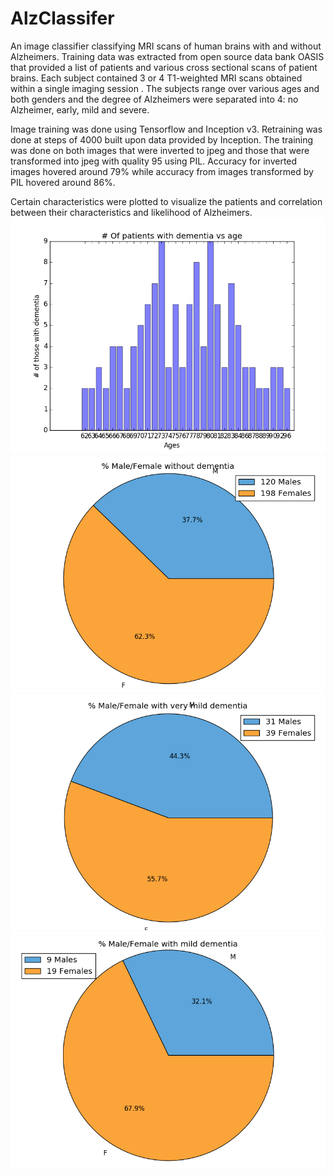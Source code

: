 # AlzClassifer
An image classifier classifying MRI scans of human brains with and without Alzheimers. Training data was extracted from open source data bank OASIS that provided a list of patients and various cross sectional scans of patient brains. Each subject contained 3 or 4 T1-weighted MRI scans obtained within a single imaging session . The subjects range over various ages and both genders and the degree of Alzheimers were separated into 4: no Alzheimer, early, mild and severe.  

Image training was done using Tensorflow and Inception v3. Retraining was done at steps of 4000 built upon data provided by Inception. The training was done on both images that were inverted to jpeg and those that were transformed into jpeg with quality 95 using PIL. Accuracy for inverted images hovered around 79% while accuracy from images transformed by PIL hovered around 86%. 

Certain characteristics were plotted to visualize the patients and correlation between their characteristics and likelihood of Alzheimers.
![alt tag](https://github.com/novuszed/AlzClassifer/blob/master/Graphs/AgeDem.png)
![alt tag](https://github.com/novuszed/AlzClassifer/blob/master/Graphs/figure_1.png)
![alt tag](https://github.com/novuszed/AlzClassifer/blob/master/Graphs/figure_2.png)
![alt tag](https://github.com/novuszed/AlzClassifer/blob/master/Graphs/figure_3.png)
